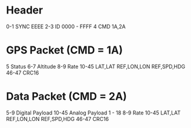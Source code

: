 # Header

0-1    SYNC  EEEE
2-3    ID    0000 - FFFF
4      CMD   1A,2A

# GPS Packet (CMD = 1A)

5      Status
6-7    Altitude
8-9    Rate
10-45  LAT,LAT REF,LON,LON REF,SPD,HDG
46-47  CRC16

# Data Packet (CMD = 2A)

5-9    Digital Payload
10-45  Analog Payload 1 - 18
8-9    Rate
10-45  LAT,LAT REF,LON,LON REF,SPD,HDG
46-47  CRC16
